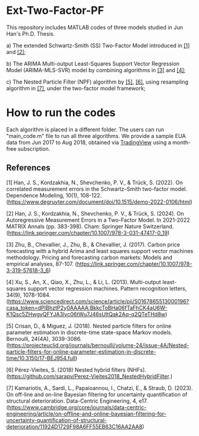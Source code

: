 # Ext-Two-Factor-PF

This repository includes MATLAB codes of three models studied in Jun Han's Ph.D. Thesis.

a) The extended Schwartz-Smith (SS) Two-Factor Model introduced in [[1]](#ref-han1) and [[2]](#ref-han2);

b) The ARIMA Multi-output Least-Squares Support Vector Regression Model (ARIMA-MLS-SVR) model by combining algorithms in [[3]](#ref-zhu) and [[4]](#ref-xu);

c) The Nested Particle Filter (NPF) algorithm by [[5]](#ref-crisan), [[6]](#ref-perez-vieites), using resampling algorithm in [[7]](#ref-kamariotis), under the two-factor model framework;

# How to run the codes

Each algorithm is placed in a different folder. The users can run "main_code.m" file to run all three algorithms. We provide a sample EUA data from Jun 2017 to Aug 2018, obtained via [TradingView](https://www.tradingview.com/) using a month-free subscription.

## References
<a id="ref-han1"></a> [1] Han, J. S., Kordzakhia, N., Shevchenko, P. V., & Trück, S. (2022). On correlated measurement errors in the Schwartz–Smith two-factor model. Dependence Modeling, 10(1), 108-122. (https://www.degruyter.com/document/doi/10.1515/demo-2022-0106/html)

<a id="ref-han2"></a> [2] Han, J. S., Kordzakhia, N., Shevchenko, P. V., & Trück, S. (2024). On Autoregressive Measurement Errors in a Two-Factor Model. In 2021-2022 MATRIX Annals (pp. 383-398). Cham: Springer Nature Switzerland. (https://link.springer.com/chapter/10.1007/978-3-031-47417-0_19)

<a id="ref-zhu"></a> [3] Zhu, B., Chevallier, J., Zhu, B., & Chevallier, J. (2017). Carbon price forecasting with a hybrid Arima and least squares support vector machines methodology. Pricing and forecasting carbon markets: Models and empirical analyses, 87-107. (https://link.springer.com/chapter/10.1007/978-3-319-57618-3_6)

<a id="ref-xu"></a> [4] Xu, S., An, X., Qiao, X., Zhu, L., & Li, L. (2013). Multi-output least-squares support vector regression machines. Pattern recognition letters, 34(9), 1078-1084.  (https://www.sciencedirect.com/science/article/pii/S0167865513000196?casa_token=dPIBhztP2y0AAAAA:BkkcToBHa06fTaFhCK4aU6W-K1Qsc5ZHwgyQFYJA3lvc06tWu7J46sUltQak2Aq-q2QTeTHd8w)

<a id="ref-crisan"></a> [5] Crisan, D., & Miguez, J. (2018). Nested particle filters for online parameter estimation in discrete-time state-space Markov models. Bernoulli, 24(4A), 3039-3086. (https://projecteuclid.org/journals/bernoulli/volume-24/issue-4A/Nested-particle-filters-for-online-parameter-estimation-in-discrete-time/10.3150/17-BEJ954.full)

<a id="ref-perez-vieites"></a> [6] Pérez-Vieites, S. (2018) Nested hybrid filters (NHFs). (https://github.com/sarapv/Perez-Vieites2018_NestedHybridFilter.)

<a id="ref-kamariotis"></a> [7] Kamariotis, A., Sardi, L., Papaioannou, I., Chatzi, E., & Straub, D. (2023). On off-line and on-line Bayesian filtering for uncertainty quantification of structural deterioration. Data-Centric Engineering, 4, e17. (https://www.cambridge.org/core/journals/data-centric-engineering/article/on-offline-and-online-bayesian-filtering-for-uncertainty-quantification-of-structural-deterioration/11924D1729F98A6FF55EB63C16AA2AA8)
